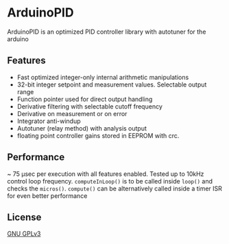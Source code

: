 # ArduinoPID

ArduinoPID is an optimized PID controller library with autotuner for the arduino

## Features

* Fast optimized integer-only internal arithmetic manipulations 
* 32-bit integer setpoint and measurement values. Selectable output range 
* Function pointer used for direct output handling
* Derivative filtering with selectable cutoff frequency
* Derivative on measurement or on error
* Integrator anti-windup
* Autotuner (relay method) with analysis output
* floating point controller gains stored in EEPROM with crc. 


## Performance

~ 75 μsec per execution with all features enabled. Tested up to 10kHz control loop frequency.
```computeInLoop()``` is to be called inside ```loop()``` and checks the ```micros()```.
```compute()``` can be alternatively called inside a timer ISR for even better performance 



## License
[GNU GPLv3](https://choosealicense.com/licenses/gpl-3.0/)
